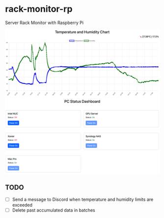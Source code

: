 # rack-monitor-rp
Server Rack Monitor with Raspberry Pi

![Screen Shot](https://github.com/jphan32/rack-monitor-rp/blob/HEAD/resources/screenshot.png)

## TODO
- [ ] Send a message to Discord when temperature and humidity limits are exceeded
- [ ] Delete past accumulated data in batches